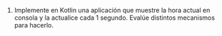 1. Implemente en Kotlin una aplicación que muestre la hora actual en consola y la
   actualice cada 1 segundo. Evalúe distintos mecanismos para hacerlo.